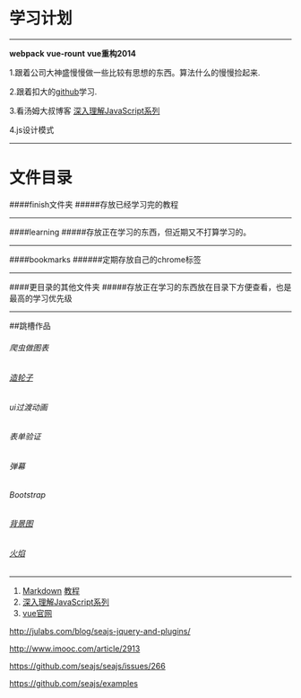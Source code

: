 学习计划
======
---------------

**webpack** **vue-rount** **vue重构2014**


1.跟着公司大神盛慢慢做一些比较有思想的东西。算法什么的慢慢捡起来.

2.跟着扣大的[github](https://github.com/cody1991/learn)学习.

3.看汤姆大叔博客 [深入理解JavaScript系列](http://www.cnblogs.com/TomXu/archive/2011/12/15/2288411.html)

4.js设计模式

------

# 文件目录
####finish文件夹
#####存放已经学习完的教程

------

####learning
#####存放正在学习的东西，但近期又不打算学习的。

------

####bookmarks
######定期存放自己的chrome标签

------
####更目录的其他文件夹
#####存放正在学习的东西放在目录下方便查看，也是最高的学习优先级

------
##跳槽作品


###### 爬虫做图表
###### [造轮子](http://strml.net/)
###### ui过渡动画
###### 表单验证
###### 弹幕
###### Bootstrap
###### [背景图](http://www.alquimiawrg.com/#/home)
###### [火焰](http://www.html5tricks.com/demo/html5-fire-ball-shooter/index.html)


-------

1. [Markdown](/markdown/teach.md)  [教程](http://www.appinn.com/markdown/#autoescape)
2. [深入理解JavaScript系列](http://www.cnblogs.com/TomXu/archive/2011/12/15/2288411.html)
3. [vue官网](http://cn.vuejs.org/)


http://julabs.com/blog/seajs-jquery-and-plugins/

http://www.imooc.com/article/2913

https://github.com/seajs/seajs/issues/266

https://github.com/seajs/examples